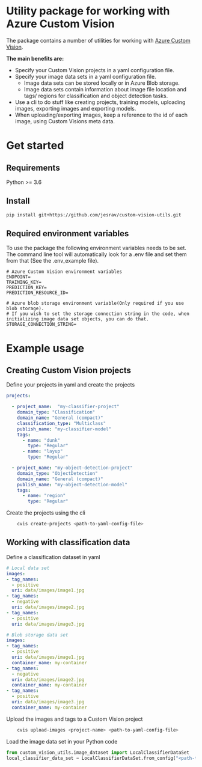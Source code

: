 # Utility package for working with Azure Custom Vision
The package contains a number of utilities for working with [Azure Custom Vision](https://docs.microsoft.com/en-us/azure/cognitive-services/custom-vision-service/).

**The main benefits are:**
- Specify your Custom Vision projects in a yaml configuration file.
- Specify your image data sets in a yaml configuration file.
    - Image data sets can be stored locally or in Azure Blob storage.
    - Image data sets contain information about image file location and tags/ regions for classification and object detection tasks.
- Use a cli to do stuff like creating projects, training models, uploading images, exporting images and exporting models.
- When uploading/exporting images, keep a reference to the id of each image, using Custom Visions meta data. 

# Get started

## Requirements
Python >= 3.6

## Install
````bash 
pip install git+https://github.com/jesrav/custom-vision-utils.git
````

## Required environment variables
To use the package the following environment variables needs to be set. 
The command line tool will automatically look for a .env file and set them from that (See the .env_example file).
````dotenv
# Azure Custom Vision environment variables
ENDPOINT=
TRAINING_KEY=
PREDICTION_KEY=
PREDICTION_RESOURCE_ID=

# Azure blob storage environment variable(Only required if you use blob storage).
# If you wish to set the storage connection string in the code, when initializing image data set objects, you can do that.
STORAGE_CONNECTION_STRING=
````

# Example usage

## Creating Custom Vision projects
Define your projects in yaml and create the projects
````yaml
projects:

  - project_name:  "my-classifier-project"
    domain_type: "Classification"
    domain_name: "General (compact)"
    classification_type: "Multiclass"
    publish_name: "my-classifier-model"
    tags:
      - name: "dunk"
        type: "Regular"
      - name: "layup"
        type: "Regular"

  - project_name: "my-object-detection-project"
    domain_type: "ObjectDetection"
    domain_name: "General (compact)"
    publish_name: "my-object-detection-model"
    tags:
      - name: "region"
        type: "Regular"
````
Create the projects using the cli
```bash
    cvis create-projects <path-to-yaml-config-file>
```

## Working with classification data
Define a classification dataset in yaml
```yaml
# Local data set
images:
- tag_names:
  - positive
  uri: data/images/image1.jpg
- tag_names:
  - negative
  uri: data/images/image2.jpg
- tag_names:
  - positive
  uri: data/images/image3.jpg
```
```yaml
# Blob storage data set
images:
- tag_names:
  - positive
  uri: data/images/image1.jpg
  container_name: my-container
- tag_names:
  - negative
  uri: data/images/image2.jpg
  container_name: my-container
- tag_names:
  - positive
  uri: data/images/image3.jpg
  container_name: my-container
```
Upload the images and tags to a Custom Vision project
```bash
    cvis upload-images <project-name> <path-to-yaml-config-file>
```
Load the image data set in your Python code
```Python
from custom_vision_utils.image_dataset import LocalClassifierDataSet
local_classifier_data_set = LocalClassifierDataSet.from_config("<path-to-yaml-config-file>")
```